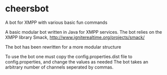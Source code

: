 cheersbot
=========

A bot for XMPP with various basic fun commands

A basic modular bot written in Java for XMPP services.
The bot relies on the XMPP library Smack, http://www.igniterealtime.org/projects/smack/

The bot has been rewritten for a more modular structure

To use the bot one must copy the config.properties.dist file to config.properties, and change the values as needed
The bot takes an arbitrary number of channels seperated by commas.
